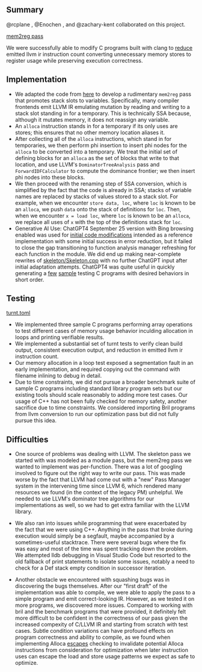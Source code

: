 ## Summary

@rcplane , @Enochen , and @zachary-kent collaborated on this project.

[mem2reg pass](https://github.com/rcplane/llvm-pass-skeleton/blob/master/skeleton/Skeleton.cpp)

We were successfully able to modify C programs built with clang to [reduce](https://github.com/rcplane/llvm-pass-skeleton/blob/master/test/array_alloc_print.reduce) emitted llvm ir instruction count converting unnecessary memory stores to register usage while preserving execution correctness.

## Implementation

- We adapted the code from [here](https://www.zzzconsulting.se/2018/07/16/llvm-exercise.html#experiment) to develop a rudimentary `mem2reg` pass that promotes stack slots to variables. Specifically, many compiler frontends emit LLVM IR emulating mutation by reading and writing to a stack
  slot standing in for a temporary. This is technically SSA because, although it mutates memory, it does not reassign any variable.
- An `alloca` instruction stands in for a temporary if its only uses are stores; this ensures that no other memory location aliases it.
- After collecting all of the `alloca` instructions, which stand in for temporaries, we then perform phi insertion to insert phi nodes for the
  `alloca` to be converted into a temporary. We treat the initial set of defining blocks for an `alloca` as the set of blocks that write to that location, and use LLVM's `DominatorTreeAnalysis` pass and `ForwardIDFCalculator` to compute the dominance frontier; we then insert phi nodes into these blocks.
- We then proceed with the renaming step of SSA conversion, which is simplified by the fact that the code is already in SSA; stacks of variable names are replaced by stacks of values stored to a stack slot. For example, when we encounter `store data, loc`, where `loc` is known to be an `alloca`, we push `data` onto the stack of definitions for `loc`. Then, when we encounter `x = load loc`, where `loc` is known to be an `alloca`, we replace all uses of `x` with the top of the definitions stack for `loc`.
- Generative AI Use: ChatGPT4 September 25 version with Bing browsing enabled was used for [initial code modifications](https://chat.openai.com/share/ec1d2e54-f146-4669-addb-13354ad35795) intended as a reference implementation with some initial success in error reduction, but it failed to close the gap transitioning to function analysis manager refreshing for each function in the module. We did end up making near-complete rewrites of [skeleton/Skeleton.cpp](https://github.com/rcplane/llvm-pass-skeleton/compare/c0e03aa...master#diff-fc54fadf44224331c02cb32b2dc6bd90741cc2c201a6d30a1323006cd046caef#skeleton/Skeleton.cpp) with no further ChatGPT input after initial adaptation attempts. ChatGPT4 was quite useful in quickly generating a [few](https://chat.openai.com/share/c8abdf2c-4206-4d2c-8aba-79547cedb81f) [sample](https://chat.openai.com/share/92b19a67-3089-4af7-8cfa-66fd10c155af) testing C programs with desired behaviors in short order.

## Testing

[turnt.toml](https://github.com/rcplane/llvm-pass-skeleton/blob/master/test/turnt.toml)

- We implemented three sample C programs performing array operations to test different cases of memory usage behavior inculding allocation in loops and printing verifiable results.
- We implemented a substantial set of turnt tests to verify clean build output, consistent execution output, and reduction in emitted llvm ir instruction count.
- Our memory allocation in a loop test exposed a segmentation fault in an early implementation, and required copying out the command with filename inlining to debug in detail.
- Due to time constraints, we did not pursue a broader benchmark suite of sample C programs including standard library program sets but our existing tools should scale reasonably to adding more test cases. Our usage of C++ has not been fully checked for memory safety, another sacrifice due to time constraints. We considered importing Bril programs from llvm conversion to run our optimization pass but did not fully pursue this idea. 


## Difficulties

- One source of problems was dealing with LLVM. The skeleton pass we started with was modeled as a module pass, but the mem2reg pass we wanted to implement was per-function. There was a lot of googling involved to figure out the right way to write our pass. This was made worse by the fact that LLVM had come out with a "new" Pass Manager system in the intervening time since LLVM 6, which rendered many resources we found (in the context of the legacy PM) unhelpful. We needed to use LLVM's dominator tree algorithms for our implementations as well, so we had to get extra familiar with the LLVM library.

- We also ran into issues while programming that were exacerbated by the fact that we were using C++. Anything in the pass that broke during execution would simply be a segfault, maybe accompanied by a sometimes-useful stacktrace. There were several bugs where the fix was easy and most of the time was spent tracking down the problem. We attempted lldb debugging in Visual Studio Code but resorted to the old fallback of print statements to isolate some issues, notably a need to check for a Def stack empty condition in successor iteration.

- Another obstacle we encountered with squashing bugs was in discovering the bugs themselves. After our "first draft" of the implementation was able to compile, we were able to apply the pass to a simple program and emit correct-looking IR. However, as we tested it on more programs, we discovered more issues. Compared to working with bril and the benchmark programs that were provided, it definitely felt more difficult to be confident in the correctness of our pass given the increased compexity of C/LLVM IR and starting from scratch with test cases. Subtle condition variations can have profound effects on program correctness and ability to compile, as we found when implementing Alloca [escapes](https://github.com/rcplane/llvm-pass-skeleton/blob/master/skeleton/Skeleton.cpp#L46) checking to invalidate potential Alloca instructions from consideration for optimization when later instruction uses can escape the load and store usage patterns we expect as safe to optimize.
